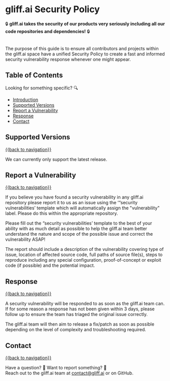 # gliff.ai Security Policy

🔒 **gliff.ai takes the security of our products very seriously including all our code repositories and dependencies!** 🔒

&nbsp;  
The purpose of this guide is to ensure all contributors and projects within the gliff.ai space have a unified Security Policy to create a fast and informed security vulnerability response whenever one might appear.

## Table of Contents

Looking for something specific? 🔍

- [Introduction](#gliffai-security-policy)
- [Supported Versions](#supported-versions)
- [Report a Vulnerability](#report-a-vulnerability)
- [Response](#response)
- [Contact](#contact)

## Supported Versions

[{{back to navigation}}](#table-of-contents)

We can currently only support the latest release.

## Report a Vulnerability

[{{back to navigation}}](#table-of-contents)

If you believe you have found a security vulnerability in any gliff.ai repository please report it to us as an issue using the ‘“security vulnerabilities’ template which will automatically assign the "vulnerability" label. Please do this within the appropriate repository.

Please fill out the “security vulnerabilities’ template to the best of your ability with as much detail as possible to help the gliff.ai team better understand the nature and scope of the possible issue and correct the vulnerability ASAP!

The report should include a description of the vulnerability covering type of issue, location of affected source code, full paths of source file(s), steps to reproduce including any special configuration, proof-of-concept or exploit code (if possible) and the potential impact.

## Response

[{{back to navigation}}](#table-of-contents)

A security vulnerability will be responded to as soon as the gliff.ai team can. If for some reason a response has not been given within 3 days, please follow up to ensure the team has triaged the original issue correctly.

The gliff.ai team will then aim to release a fix/patch as soon as possible depending on the level of complexity and troubleshooting required.

## Contact

[{{back to navigation}}](#table-of-contents)

Have a question? 🧠 Want to report something? 🚨 \
Reach out to the gliff.ai team at [contact@gliff.ai](mailto:contact@gliff.ai?subject=[GitHub%20-%20Security%20Vulnerability]) or on GitHub.
